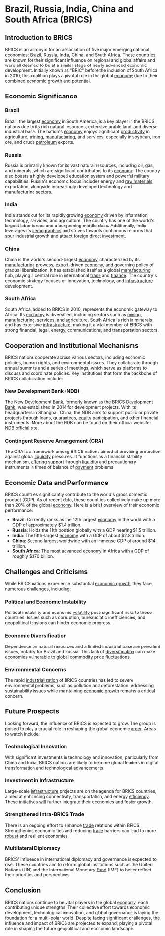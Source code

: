 # Brazil, Russia, India, China and South Africa (BRICS)

## Introduction to BRICS

BRICS is an acronym for an association of five major emerging national economies: Brazil, Russia, India, China, and South Africa. These countries are known for their significant influence on regional and global affairs and were all deemed to be at a similar stage of newly advanced economic development. Initially known as "BRIC" before the inclusion of South Africa in 2010, this coalition plays a pivotal role in the global [economy](../e/economy.md) due to their combined [economic growth](../e/economic_growth.md) and potential.

## Economic Significance

### Brazil

Brazil, the largest [economy](../e/economy.md) in South America, is a key player in the BRICS nations due to its rich natural resources, extensive arable land, and diverse industrial base. The nation's [economy](../e/economy.md) enjoys significant [productivity](../p/productivity.md) in agriculture, [mining](../m/mining.md), [manufacturing](../m/manufacturing.md), and services, especially in soybean, iron ore, and crude [petroleum](../p/petroleum.md) exports.

### Russia

Russia is primarily known for its vast natural resources, including oil, gas, and minerals, which are significant contributors to its [economy](../e/economy.md). The country also boasts a highly developed education system and powerful military capabilities. Russia's economic focus includes energy and [raw materials](../r/raw_materials.md) exportation, alongside increasingly developed technology and [manufacturing](../m/manufacturing.md) sectors.

### India

India stands out for its rapidly growing [economy](../e/economy.md) driven by information technology, services, and agriculture. The country has one of the world's largest labor forces and a burgeoning middle class. Additionally, India leverages its [demographics](../d/demographics.md) and strives towards continuous reforms that spur industrial growth and attract foreign [direct investment](../d/direct_investment.md).

### China

China is the world's second-largest [economy](../e/economy.md), characterized by its [manufacturing](../m/manufacturing.md) prowess, [export](../e/export.md)-driven [economy](../e/economy.md), and governing policy of gradual liberalization. It has established itself as a global [manufacturing](../m/manufacturing.md) hub, playing a central role in international [trade](../t/trade.md) and [finance](../f/finance.md). The country's economic strategy focuses on innovation, technology, and [infrastructure](../i/infrastructure.md) development.

### South Africa

South Africa, added to BRICS in 2010, represents the economic gateway to Africa. Its [economy](../e/economy.md) is diversified, including sectors such as [mining](../m/mining.md), [manufacturing](../m/manufacturing.md), services, and agriculture. South Africa is rich in minerals and has extensive [infrastructure](../i/infrastructure.md), making it a vital member of BRICS with strong financial, legal, energy, communications, and transportation sectors.

## Cooperation and Institutional Mechanisms

BRICS nations cooperate across various sectors, including economic policies, human rights, and environmental issues. They collaborate through annual summits and a series of meetings, which serve as platforms to discuss and coordinate policies. Key institutions that form the backbone of BRICS collaboration include:

### New Development Bank (NDB)

The New Development [Bank](../b/bank.md), formerly known as the BRICS Development [Bank](../b/bank.md), was established in 2014 for development projects. With its headquarters in Shanghai, China, the NDB aims to support public or private projects through loans, guarantees, [equity](../e/equity.md) participation, and other financial instruments. More about the NDB can be found on their official website: [NDB official site](https://www.ndb.int/).

### Contingent Reserve Arrangement (CRA)

The CRA is a framework among BRICS nations aimed at providing protection against global [liquidity](../l/liquidity.md) pressures. It functions as a financial stability mechanism, [offering](../o/offering.md) support through [liquidity](../l/liquidity.md) and precautionary instruments in times of balance of [payment](../p/payment.md) problems.

## Economic Data and Performance

BRICS countries significantly contribute to the world's gross domestic product (GDP). As of recent data, these countries collectively make up more than 20% of the global [economy](../e/economy.md). Here is a brief overview of their economic performance:

- **Brazil**: Currently ranks as the 12th largest [economy](../e/economy.md) in the world with a GDP of approximately $1.4 trillion. 
- **Russia**: Holds the 11th position globally with a GDP nearing $1.5 trillion.
- **India**: The fifth-largest [economy](../e/economy.md) with a GDP of about $2.8 trillion.
- **China**: Second largest worldwide with an immense GDP of around $14 trillion.
- **South Africa**: The most advanced [economy](../e/economy.md) in Africa with a GDP of roughly $370 billion.

## Challenges and Criticisms

While BRICS nations experience substantial [economic growth](../e/economic_growth.md), they face numerous challenges, including:

### Political and Economic Instability

Political instability and economic [volatility](../v/volatility.md) pose significant risks to these countries. Issues such as corruption, bureaucratic inefficiencies, and geopolitical tensions can hinder economic progress.

### Economic Diversification

Dependence on natural resources and a limited industrial base are prevalent issues, notably for Brazil and Russia. This lack of [diversification](../d/diversification.md) can make economies vulnerable to global [commodity](../c/commodity.md) price fluctuations.

### Environmental Concerns

The rapid [industrialization](../i/industrialization.md) of BRICS countries has led to severe environmental problems, such as pollution and deforestation. Addressing sustainability issues while maintaining [economic growth](../e/economic_growth.md) remains a critical concern.

## Future Prospects

Looking forward, the influence of BRICS is expected to grow. The group is poised to play a crucial role in reshaping the global economic [order](../o/order.md). Areas to watch include:

### Technological Innovation

With significant investments in technology and innovation, particularly from China and India, BRICS nations are likely to become global leaders in digital transformation and technological advancements.

### Investment in Infrastructure

Large-scale [infrastructure](../i/infrastructure.md) projects are on the agenda for BRICS countries, aimed at enhancing connectivity, transportation, and energy [efficiency](../e/efficiency.md). These initiatives [will](../w/will.md) further integrate their economies and foster growth.

### Strengthened Intra-BRICS Trade

There is an ongoing effort to enhance [trade](../t/trade.md) relations within BRICS. Strengthening economic ties and reducing [trade](../t/trade.md) barriers can lead to more [robust](../r/robust.md) and resilient economies.

### Multilateral Diplomacy

BRICS' influence in international diplomacy and governance is expected to rise. These countries aim to reform global institutions such as the United Nations (UN) and the International Monetary [Fund](../f/fund.md) (IMF) to better reflect their priorities and perspectives.

## Conclusion

BRICS nations continue to be vital players in the global [economy](../e/economy.md), each contributing unique strengths. Their collective effort towards economic development, technological innovation, and global governance is laying the foundation for a multi-polar world. Despite facing significant challenges, the influence and impact of BRICS are projected to expand, playing a pivotal role in shaping the future geopolitical and economic landscape.
